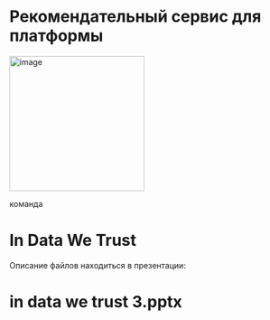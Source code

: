 # Рекомендательный сервис для платформы
<img width="239" alt="image" src="https://user-images.githubusercontent.com/57654086/234070777-b0504767-5984-4a6e-81cf-ade2a467054c.png">

команда
# In Data We Trust

Описание файлов находиться в презентации: 
# in data we trust 3.pptx
